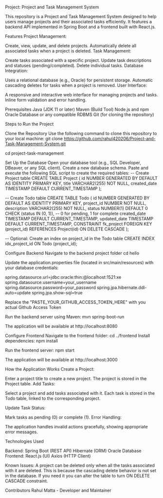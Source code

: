 Project: Project and Task Management System

This repository is a Project and Task Management System designed to help users manage projects and their associated tasks efficiently. It features a backend API implemented in Spring Boot and a frontend built with React.js.

Features Project Management:

Create, view, update, and delete projects. Automatically delete all associated tasks when a project is deleted. Task Management:

Create tasks associated with a specific project. Update task descriptions and statuses (pending/completed). Delete individual tasks. Database Integration:

Uses a relational database (e.g., Oracle) for persistent storage. Automatic cascading deletes for tasks when a project is removed. User Interface:

A responsive and interactive web interface for managing projects and tasks. Inline form validation and error handling.

Prerequisites Java (JDK 11 or later) Maven (Build Tool) Node.js and npm Oracle Database or any compatible RDBMS Git (for cloning the repository)

Steps to Run the Project

Clone the Repository Use the following command to clone this repository to your local machine:
git clone https://github.com/rahul420206/Project-and-Task-Management-System.git

cd project-task-management

Set Up the Database Open your database tool (e.g., SQL Developer, DBeaver, or any SQL client). Create a new database schema. Paste and execute the following SQL script to create the required tables:
-- Create Project table CREATE TABLE Project ( id NUMBER GENERATED BY DEFAULT AS IDENTITY PRIMARY KEY, title VARCHAR2(255) NOT NULL, created_date TIMESTAMP DEFAULT CURRENT_TIMESTAMP );

-- Create Todo table CREATE TABLE Todo ( id NUMBER GENERATED BY DEFAULT AS IDENTITY PRIMARY KEY, project_id NUMBER NOT NULL, description VARCHAR2(255) NOT NULL, status NUMBER(1) DEFAULT 0 CHECK (status IN (0, 1)), -- 0 for pending, 1 for complete created_date TIMESTAMP DEFAULT CURRENT_TIMESTAMP, updated_date TIMESTAMP DEFAULT CURRENT_TIMESTAMP, CONSTRAINT fk_project FOREIGN KEY (project_id) REFERENCES Project(id) ON DELETE CASCADE );

-- Optional: Create an index on project_id in the Todo table CREATE INDEX idx_project_id ON Todo (project_id);

Configure Backend Navigate to the backend project folder
cd hello

Update the application.properties file (located in src/main/resources) with your database credentials:

spring.datasource.url=jdbc:oracle:thin:@localhost:1521:xe spring.datasource.username=your_username spring.datasource.password=your_password spring.jpa.hibernate.ddl-auto=update spring.jpa.show-sql=true

Replace the "PASTE_YOUR_GITHUB_ACCESS_TOKEN_HERE" with you actual Github Access Token

Run the backend server using Maven: mvn spring-boot-run

The application will be available at http://localhost:8080

Configure Frontend Navigate to the frontend folder: cd ../frontend
Install dependencies: npm install

Run the frontend server: npm start

The application will be available at http://localhost:3000

How the Application Works Create a Project:

Enter a project title to create a new project. The project is stored in the Project table. Add Tasks:

Select a project and add tasks associated with it. Each task is stored in the Todo table, linked to the corresponding project.

Update Task Status:

Mark tasks as pending (0) or complete (1). Error Handling:

The application handles invalid actions gracefully, showing appropriate error messages.

Technologies Used

Backend: Spring Boot (REST API) Hibernate (ORM) Oracle Database Frontend: React.js (UI) Axios (HTTP Client)

Known Issues: A project can be deleted only when all the tasks associated with it are deleted. This is because the cascading delete behavior is not set in the database. If you need it you can alter the table to turn ON DELETE CASCADE constraint.

Contributors Rahul Matta - Developer and Maintainer

